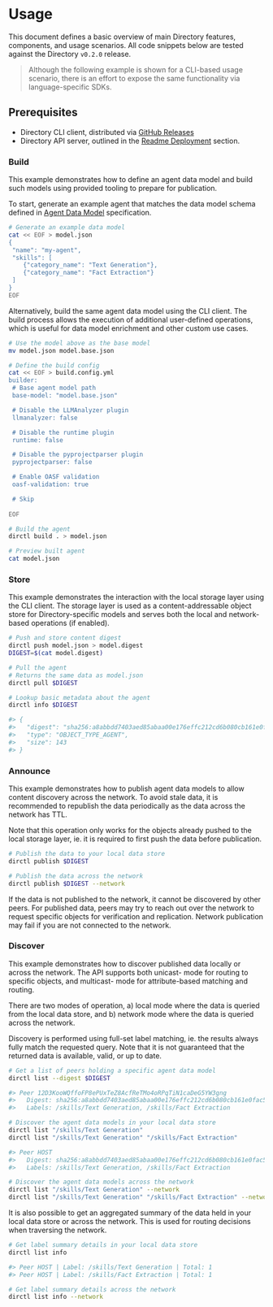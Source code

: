 # Usage

This document defines a basic overview of main Directory features, components, and usage scenarios.
All code snippets below are tested against the Directory `v0.2.0` release.

> Although the following example is shown for a CLI-based usage scenario,
there is an effort to expose the same functionality via language-specific SDKs.

## Prerequisites

- Directory CLI client, distributed via [GitHub Releases](https://github.com/agntcy/dir/releases)
- Directory API server, outlined in the [Readme Deployment](README.md#deployment) section.

### Build

This example demonstrates how to define an agent data model and build such models using provided tooling to prepare for publication.

To start, generate an example agent that matches the data model schema defined in [Agent Data Model](api/proto/core/v1alpha1/agent.proto) specification.

```bash
# Generate an example data model
cat << EOF > model.json
{
 "name": "my-agent",
 "skills": [
    {"category_name": "Text Generation"},
    {"category_name": "Fact Extraction"}
 ]
}
EOF
```

Alternatively, build the same agent data model using the CLI client.
The build process allows the execution of additional user-defined operations,
which is useful for data model enrichment and other custom use cases.

```bash
# Use the model above as the base model
mv model.json model.base.json

# Define the build config
cat << EOF > build.config.yml
builder:
 # Base agent model path
 base-model: "model.base.json"

 # Disable the LLMAnalyzer plugin
 llmanalyzer: false

 # Disable the runtime plugin
 runtime: false

 # Disable the pyprojectparser plugin
 pyprojectparser: false

 # Enable OASF validation
 oasf-validation: true

 # Skip
 
EOF

# Build the agent
dirctl build . > model.json

# Preview built agent
cat model.json
```

### Store

This example demonstrates the interaction with the local storage layer using the CLI client.
The storage layer is used as a content-addressable object store for Directory-specific models and serves both the local and network-based operations (if enabled).

```bash
# Push and store content digest
dirctl push model.json > model.digest
DIGEST=$(cat model.digest)

# Pull the agent
# Returns the same data as model.json
dirctl pull $DIGEST

# Lookup basic metadata about the agent
dirctl info $DIGEST

#> {
#>   "digest": "sha256:a8abbdd7403aed85abaa00e176effc212cd6b080cb161e0fac51399fd0e69c3f",
#>   "type": "OBJECT_TYPE_AGENT",
#>   "size": 143
#> }
```

### Announce

This example demonstrates how to publish agent data models to allow content discovery across the network.
To avoid stale data, it is recommended to republish the data periodically
as the data across the network has TTL.

Note that this operation only works for the objects already pushed to the local storage layer, ie. it is required to first push the data before publication.

```bash
# Publish the data to your local data store
dirctl publish $DIGEST

# Publish the data across the network
dirctl publish $DIGEST --network
```

If the data is not published to the network, it cannot be discovered by other peers.
For published data, peers may try to reach out over the network
to request specific objects for verification and replication.
Network publication may fail if you are not connected to the network.

### Discover

This example demonstrates how to discover published data locally or across the network.
The API supports both unicast- mode for routing to specific objects,
and multicast- mode for attribute-based matching and routing.

There are two modes of operation, a) local mode where the data is queried from the local data store, and b) network mode where the data is queried across the network.

Discovery is performed using full-set label matching, ie. the results always fully match the requested query.
Note that it is not guaranteed that the returned data is available, valid, or up to date.

```bash
# Get a list of peers holding a specific agent data model
dirctl list --digest $DIGEST

#> Peer 12D3KooWQffoFP8ePUxTeZ8AcfReTMo4oRPqTiN1caDeG5YW3gng
#>   Digest: sha256:a8abbdd7403aed85abaa00e176effc212cd6b080cb161e0fac51399fd0e69c3f
#>   Labels: /skills/Text Generation, /skills/Fact Extraction

# Discover the agent data models in your local data store
dirctl list "/skills/Text Generation"
dirctl list "/skills/Text Generation" "/skills/Fact Extraction"

#> Peer HOST
#>   Digest: sha256:a8abbdd7403aed85abaa00e176effc212cd6b080cb161e0fac51399fd0e69c3f
#>   Labels: /skills/Text Generation, /skills/Fact Extraction

# Discover the agent data models across the network
dirctl list "/skills/Text Generation" --network
dirctl list "/skills/Text Generation" "/skills/Fact Extraction" --network
```

It is also possible to get an aggregated summary of the data held in your local data store or across the network.
This is used for routing decisions when traversing the network.

```bash
# Get label summary details in your local data store
dirctl list info

#> Peer HOST | Label: /skills/Text Generation | Total: 1
#> Peer HOST | Label: /skills/Fact Extraction | Total: 1

# Get label summary details across the network
dirctl list info --network
```
